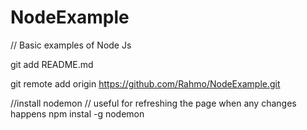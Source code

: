 # NodeExample
// Basic examples  of Node Js 


git add README.md

git remote add origin https://github.com/Rahmo/NodeExample.git


//install nodemon
// useful for refreshing the page when any changes happens 
npm instal -g nodemon
